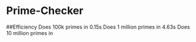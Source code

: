 # Prime-Checker

##Efficiency
Does 100k primes in 0.15s
Does 1 million primes in 4.63s
Does 10 million primes in 
